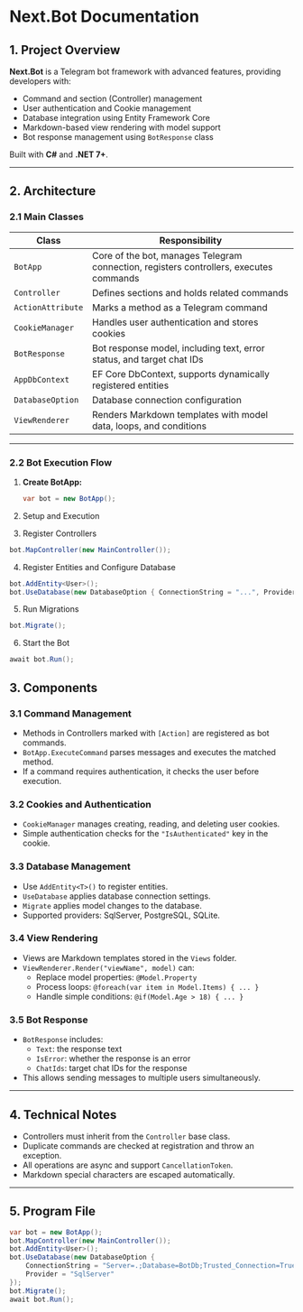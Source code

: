 # Next.Bot Documentation

## 1. Project Overview
**Next.Bot** is a Telegram bot framework with advanced features, providing developers with:

- Command and section (Controller) management  
- User authentication and Cookie management  
- Database integration using Entity Framework Core  
- Markdown-based view rendering with model support  
- Bot response management using `BotResponse` class  

Built with **C#** and **.NET 7+**.

---

## 2. Architecture

### 2.1 Main Classes
| Class | Responsibility |
|-------|----------------|
| `BotApp` | Core of the bot, manages Telegram connection, registers controllers, executes commands |
| `Controller` | Defines sections and holds related commands |
| `ActionAttribute` | Marks a method as a Telegram command |
| `CookieManager` | Handles user authentication and stores cookies |
| `BotResponse` | Bot response model, including text, error status, and target chat IDs |
| `AppDbContext` | EF Core DbContext, supports dynamically registered entities |
| `DatabaseOption` | Database connection configuration |
| `ViewRenderer` | Renders Markdown templates with model data, loops, and conditions |

---

### 2.2 Bot Execution Flow
1. **Create BotApp:**  
   ```csharp
   var bot = new BotApp();
   ```
2. Setup and Execution

3. Register Controllers
```csharp
bot.MapController(new MainController());
```

4. Register Entities and Configure Database
```csharp
bot.AddEntity<User>();
bot.UseDatabase(new DatabaseOption { ConnectionString = "...", Provider = "SqlServer" });
```

5. Run Migrations
```csharp
bot.Migrate();
```

6. Start the Bot
```csharp
await bot.Run();
```

## 3. Components

### 3.1 Command Management
- Methods in Controllers marked with `[Action]` are registered as bot commands.  
- `BotApp.ExecuteCommand` parses messages and executes the matched method.  
- If a command requires authentication, it checks the user before execution.  

### 3.2 Cookies and Authentication
- `CookieManager` manages creating, reading, and deleting user cookies.  
- Simple authentication checks for the `"IsAuthenticated"` key in the cookie.  

### 3.3 Database Management
- Use `AddEntity<T>()` to register entities.  
- `UseDatabase` applies database connection settings.  
- `Migrate` applies model changes to the database.  
- Supported providers: SqlServer, PostgreSQL, SQLite.  

### 3.4 View Rendering
- Views are Markdown templates stored in the `Views` folder.  
- `ViewRenderer.Render("viewName", model)` can:  
  - Replace model properties: `@Model.Property`  
  - Process loops: `@foreach(var item in Model.Items) { ... }`  
  - Handle simple conditions: `@if(Model.Age > 18) { ... }`  

### 3.5 Bot Response
- `BotResponse` includes:  
  - `Text`: the response text  
  - `IsError`: whether the response is an error  
  - `ChatIds`: target chat IDs for the response  
- This allows sending messages to multiple users simultaneously.  

---

## 4. Technical Notes
- Controllers must inherit from the `Controller` base class.  
- Duplicate commands are checked at registration and throw an exception.  
- All operations are async and support `CancellationToken`.  
- Markdown special characters are escaped automatically.  

---

## 5. Program File
```csharp
var bot = new BotApp();
bot.MapController(new MainController());
bot.AddEntity<User>();
bot.UseDatabase(new DatabaseOption { 
    ConnectionString = "Server=.;Database=BotDb;Trusted_Connection=True;", 
    Provider = "SqlServer" 
});
bot.Migrate();
await bot.Run();
```
